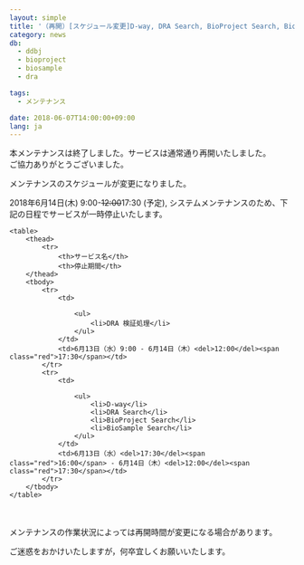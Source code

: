 ```yaml
---
layout: simple
title: '（再開）[スケジュール変更]D-way, DRA Search, BioProject Search, BioSample Search システム停止のお知らせ (6/13 9:00 - 6/14 <del>12:00</del>17:30) '
category: news
db:
  - ddbj
  - bioproject
  - biosample
  - dra

tags:
  - メンテナンス

date: 2018-06-07T14:00:00+09:00
lang: ja
---
```


<p class="red">本メンテナンスは終了しました。サービスは通常通り再開いたしました。<br>ご協力ありがとうございました。</p>

<p>メンテナンスのスケジュールが変更になりました。</p>

<p>2018年6月14日(木) 9:00-<del>12:00</del><span class="red">17:30</span> (予定), システムメンテナンスのため、下記の日程でサービスが一時停止いたします。</p>
<div class="main_table format">

    <table>
        <thead>
            <tr>
                <th>サービス名</th>
                <th>停止期間</th>
        </thead>
        <tbody>
            <tr>
                <td>

                    <ul>
                        <li>DRA 検証処理</li>
                    </ul>
                </td>
                <td>6月13日（水）9:00 - 6月14日（木）<del>12:00</del><span class="red">17:30</span></td>
            </tr>
            <tr>
                <td>

                    <ul>
                        <li>D-way</li>
                        <li>DRA Search</li>
                        <li>BioProject Search</li>
                        <li>BioSample Search</li>
                    </ul>
                </td>
                <td>6月13日（水）<del>17:30</del><span class="red">16:00</span> - 6月14日（木）<del>12:00</del><span class="red">17:30</span></td>
            </tr>
        </tbody>
    </table>
</div>　

<p>メンテナンスの作業状況によっては再開時間が変更になる場合があります。</p>

<p>ご迷惑をおかけいたしますが，何卒宜しくお願いいたします。</p>
